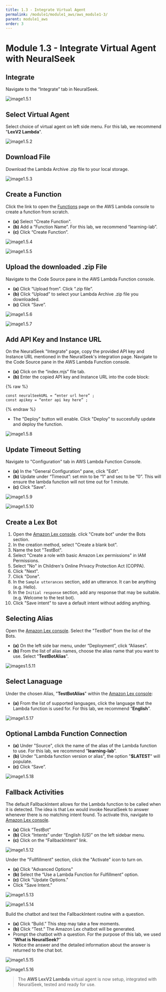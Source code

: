 ```yaml
---
title: 1.3 - Integrate Virtual Agent
permalink: /module1/module1_aws/aws_module1-3/
parent: module1_aws
order: 3
---
```


# Module 1.3 - Integrate Virtual Agent with NeuralSeek

## Integrate 

Navigate to the “Integrate” tab in NeuralSeek.

![image1.5.1](images/image1.5.1.png)

## Select Virtual Agent

Select choice of virtual agent on left side menu.
For this lab, we recommend "**LexV2 Lambda**".

![image1.5.2](images/image1.5.2.png)

## Download File

Download the Lambda Archive .zip file to your local storage.

![image1.5.3](images/image1.5.3.png)

## Create a Function

Click the link to open the <a href="https://console.aws.amazon.com/lambda/home#/functions" target="_blank">Functions</a> page on the AWS Lambda console to create a function from scratch.
- **(a)** Select "Create Function".
- **(b)** Add a “Function Name”. For this lab, we recommend “learning-lab”.
- **(c)** Click “Create Function”.

![image1.5.4](images/image1.5.4.png)

![image1.5.5](images/image1.5.5.png)

## Upload the downloaded .zip File

Navigate to the Code Source pane in the AWS Lambda Function console. 
- **(a)** Click “Upload from”. Click “.zip file”.
- **(b)** Click “Upload” to select your Lambda Archive .zip file you downloaded.
- **(c)** Click “Save”.

![image1.5.6](images/image1.5.6.png)

![image1.5.7](images/image1.5.7.png)

## Add API Key and Instance URL

On the NeuralSeek "Integrate" page, copy the provided API key and Instance URL mentioned in the NeuralSeek's integration page.
Navigate to the Code Source pane in the AWS Lambda Function console. 
- **(a)** Click on the “index.mjs” file tab. 
- **(b)** Enter the copied API key and Instance URL into the code block:

{% raw %}
```
const neuralSeekURL = “enter url here” ; 
const apikey = “enter api key here” ; 
```
{% endraw %}

- The "Deploy" button will enable. Click "Deploy" to succesfully update and deploy the function.

![image1.5.8](images/image1.5.8.png)

## Update Timeout Setting

Navigate to "Configuration" tab in AWS Lambda Function Console.

- **(a)** In the "General Configuration" pane, click "Edit".
- **(b)** Update under “Timeout”: set min to be “1” and sec to be “0”. This will ensure the lambda function will not time out for 1 minute.
- **(c)** Click "Save".

![image1.5.9](images/image1.5.9.png)

![image1.5.10](images/image1.5.10.png)

<!--- For detailed information on creating a LexV2 Lambda bot from scratch, refer to the documentation [here.]({{site.baseurl}}{% link module1/module1_aws/aws_module1-3/aws_module1-3.md %}) ---> 

## Create a Lex Bot

1. Open the <a href="https://console.aws.amazon.com/lexv2/home#bots" target="_blank">Amazon Lex console</a>. click "Create bot" under the Bots section.
2. In the creation method, select "Create a blank bot".
3. Name the bot "TestBot".
4. Select "Create a role with basic Amazon Lex permissions" in IAM Permissions.
5. Select "No" in Children's Online Privacy Protection Act (COPPA).
6. Click "Next".
7. Click "Done".
8. In the `Sample utterances` section, add an utterance. It can be anything (e.g. Hello).
9. In the `Initial response` section, add any response that may be suitable. (e.g. Welcome to the test bot).
8. Click "Save intent" to save a default intent without adding anything.

## Selecting Alias

Open the <a href="https://console.aws.amazon.com/lexv2/home#bots" target="_blank">Amazon Lex console</a>. Select the "TestBot" from the list of the Bots.
- **(a)** On the left side bar menu, under “Deployment”, click “Aliases”.
- **(b)** From the list of alias names, choose the alias name that you want to use. Select "**TestBotAlias**".

![images1.5.11](images/image1.5.11.png)

## Select Lanaguage

Under the chosen Alias, "**TestBotAlias**" within the <a href="https://console.aws.amazon.com/lexv2/home#bots" target="_blank">Amazon Lex console</a>:

- **(a)** From the list of supported languages, click the language that the Lambda function is used for. For this lab, we recommend “**English**”.

![image1.5.17](images/image1.5.17.png)

## Optional Lambda Function Connection

- **(a)** Under "Source", click the name of the alias of the Lambda function to use. For this lab, we recommend "**learning-lab**”. 
- **(b)** Under "Lambda function version or alias", the option "**$LATEST**" will populate. 
- **(c)** Click “Save”.

![image1.5.18](images/image1.5.18.png)

## Fallback Activities

The default FallbackIntent allows for the Lambda function to be called when it is detected. The idea is that Lex would invoke NeuralSeek to answer whenever there is no matching intent found. To activate this, navigate to <a href="https://console.aws.amazon.com/lexv2/home#bots" target="_blank">Amazon Lex console</a>.

- **(a)** Click “TestBot”
- **(b)** Click “Intents” under “English (US)” on the left sidebar menu.
- **(c)** Click on the “FallbackIntent” link.

![image1.5.12](images/image1.5.12_updated.png)

Under the "Fullfillment" section, click the "Activate" icon to turn on. 

- **(a)** Click "Advanced Options"
- **(b)** Select the “Use a Lambda Function for Fulfillment” option. 
- **(c)** Click "Update Options."
- Click "Save Intent."

![image1.5.13](images/image1.5.13.png)

![image1.5.14](images/image1.5.14.png)

Build the chatbot and test the FallbackIntent routine with a question. 

- **(a)** Click “Build.” This step may take a few moments.
- **(b)** Click “Test.” The Amazon Lex chatbot will be generated. 
- Prompt the chatbot with a question. For the purpose of this lab, we used “**What is NeuralSeek?**”
- Notice the answer and the detailed information about the answer is returned to the chat bot.

![image1.5.15](images/image1.5.15.png)

![image1.5.16](images/image1.5.16.png)

> The **AWS LexV2 Lambda** virtual agent is now setup, integrated with NeuralSeek, tested and ready for use. 